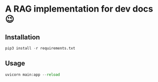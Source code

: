 # A RAG implementation for dev docs 😉

## Installation

```python
pip3 install -r requirements.txt
```


## Usage

```python
uvicorn main:app --reload
```

